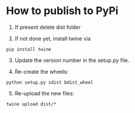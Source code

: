 # How to publish to PyPi

1) If present delete dist folder

2) If not done yet, install twine via
```
pip install twine
```
3) Update the version number in the setup.py file.

4) Re-create the wheels:
```
python setup.py sdist bdist_wheel
```
5) Re-upload the new files:
```
twine upload dist/*
```